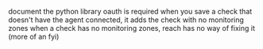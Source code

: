 document the python library oauth is required
when you save a check that doesn't have the agent connected, it adds the check with no monitoring zones
when a check has no monitoring zones, reach has no way of fixing it (more of an fyi)
